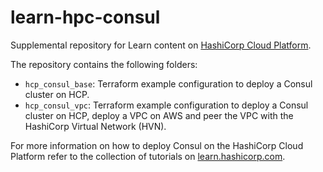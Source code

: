# learn-hpc-consul

Supplemental repository for Learn content on [HashiCorp Cloud Platform](https://portal.cloud.hashicorp.com).

The repository contains the following folders:

- `hcp_consul_base`: Terraform example configuration to deploy a Consul cluster on HCP.
- `hcp_consul_vpc`: Terraform example configuration to deploy a Consul cluster on 
HCP, deploy a VPC on AWS and peer the VPC with the HashiCorp Virtual Network (HVN).


For more information on how to deploy Consul on the HashiCorp Cloud Platform 
refer to the collection of tutorials on [learn.hashicorp.com](https://learn.hashicorp.com/collections/cloud/consul-cloud).
